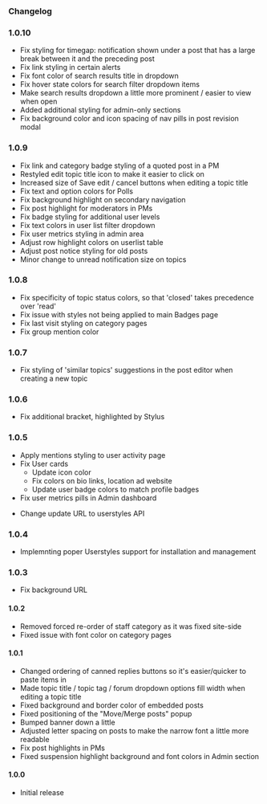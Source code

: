 ### Changelog
### 1.0.10
* Fix styling for timegap: notification shown under a post that has a large break between it and the preceding post
* Fix link styling in certain alerts
* Fix font color of search results title in dropdown
* Fix hover state colors for search filter dropdown items
* Make search results dropdown a little more prominent / easier to view when open
* Added additional styling for admin-only sections
* Fix background color and icon spacing of nav pills in post revision modal

### 1.0.9
* Fix link and category badge styling of a quoted post in a PM
* Restyled edit topic title icon to make it easier to click on
* Increased size of Save edit / cancel buttons when editing a topic title
* Fix text and option colors for Polls
* Fix background highlight on secondary navigation
* Fix post highlight for moderators in PMs
* Fix badge styling for additional user levels
* Fix text colors in user list filter dropdown
* Fix user metrics styling in admin area
* Adjust row highlight colors on userlist table
* Adjust post notice styling for old posts
* Minor change to unread notification size on topics

### 1.0.8
* Fix specificity of topic status colors, so that 'closed' takes precedence over 'read'
* Fix issue with styles not being applied to main Badges page
* Fix last visit styling on category pages
* Fix group mention color

### 1.0.7
* Fix styling of 'similar topics' suggestions in the post editor when creating a new topic

### 1.0.6
* Fix additional bracket, highlighted by Stylus

### 1.0.5
* Apply mentions styling to user activity page
* Fix User cards
    - Update icon color
    - Fix colors on bio links, location ad website
    - Update user badge colors to match profile badges    
* Fix user metrics pills in Admin dashboard
- Change update URL to userstyles API

### 1.0.4
* Implemnting poper Userstyles support for installation and management

### 1.0.3
* Fix background URL

#### 1.0.2
* Removed forced re-order of staff category as it was fixed site-side
* Fixed issue with font color on category pages

#### 1.0.1
* Changed ordering of canned replies buttons so it's easier/quicker to paste items in
* Made topic title / topic tag / forum dropdown options fill width when editing a topic title
* Fixed background and border color of embedded posts
* Fixed positioning of the "Move/Merge posts" popup
* Bumped banner down a little
* Adjusted letter spacing on posts to make the narrow font a little more readable
* Fix post highlights in PMs
* Fixed suspension highlight background and font colors in Admin section

#### 1.0.0 
* Initial release
